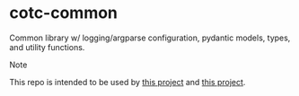 # cotc-common
Common library w/ logging/argparse configuration, pydantic models, types, and utility functions.

> [!NOTE]
> This repo is intended to be used by [this project](https://github.com/darragh0/cotc-client) and [this project](https://github.com/darragh0/cotc-server).
